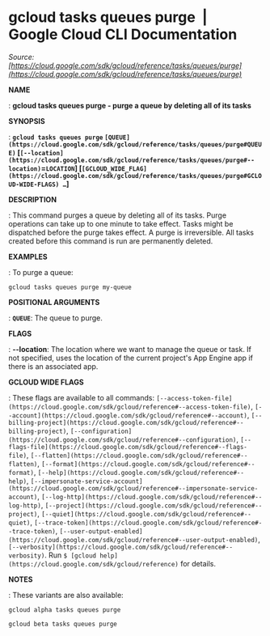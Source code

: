 # gcloud tasks queues purge  |  Google Cloud CLI Documentation

*Source: [https://cloud.google.com/sdk/gcloud/reference/tasks/queues/purge](https://cloud.google.com/sdk/gcloud/reference/tasks/queues/purge)*

**NAME**

: **gcloud tasks queues purge - purge a queue by deleting all of its tasks**

**SYNOPSIS**

: **`gcloud tasks queues purge` `[QUEUE](https://cloud.google.com/sdk/gcloud/reference/tasks/queues/purge#QUEUE)` [`[--location](https://cloud.google.com/sdk/gcloud/reference/tasks/queues/purge#--location)`=`LOCATION`] [`[GCLOUD_WIDE_FLAG](https://cloud.google.com/sdk/gcloud/reference/tasks/queues/purge#GCLOUD-WIDE-FLAGS) …`]**

**DESCRIPTION**

: This command purges a queue by deleting all of its tasks. Purge operations can
take up to one minute to take effect. Tasks might be dispatched before the purge
takes effect. A purge is irreversible. All tasks created before this command is
run are permanently deleted.

**EXAMPLES**

: To purge a queue:

```
gcloud tasks queues purge my-queue
```

**POSITIONAL ARGUMENTS**

: **`QUEUE`**:
The queue to purge.

**FLAGS**

: **--location**:
The location where we want to manage the queue or task. If not specified, uses
the location of the current project's App Engine app if there is an associated
app.

**GCLOUD WIDE FLAGS**

: These flags are available to all commands: `[--access-token-file](https://cloud.google.com/sdk/gcloud/reference#--access-token-file)`,
`[--account](https://cloud.google.com/sdk/gcloud/reference#--account)`, `[--billing-project](https://cloud.google.com/sdk/gcloud/reference#--billing-project)`,
`[--configuration](https://cloud.google.com/sdk/gcloud/reference#--configuration)`,
`[--flags-file](https://cloud.google.com/sdk/gcloud/reference#--flags-file)`,
`[--flatten](https://cloud.google.com/sdk/gcloud/reference#--flatten)`, `[--format](https://cloud.google.com/sdk/gcloud/reference#--format)`, `[--help](https://cloud.google.com/sdk/gcloud/reference#--help)`, `[--impersonate-service-account](https://cloud.google.com/sdk/gcloud/reference#--impersonate-service-account)`,
`[--log-http](https://cloud.google.com/sdk/gcloud/reference#--log-http)`,
`[--project](https://cloud.google.com/sdk/gcloud/reference#--project)`, `[--quiet](https://cloud.google.com/sdk/gcloud/reference#--quiet)`, `[--trace-token](https://cloud.google.com/sdk/gcloud/reference#--trace-token)`, `[--user-output-enabled](https://cloud.google.com/sdk/gcloud/reference#--user-output-enabled)`,
`[--verbosity](https://cloud.google.com/sdk/gcloud/reference#--verbosity)`.
Run `$ [gcloud help](https://cloud.google.com/sdk/gcloud/reference)` for details.

**NOTES**

: These variants are also available:

```
gcloud alpha tasks queues purge
```

```
gcloud beta tasks queues purge
```